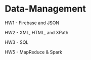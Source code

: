 # Data-Management

HW1 - Firebase and JSON

HW2 - XML, HTML, and XPath

HW3 - SQL

HW5 - MapReduce & Spark
